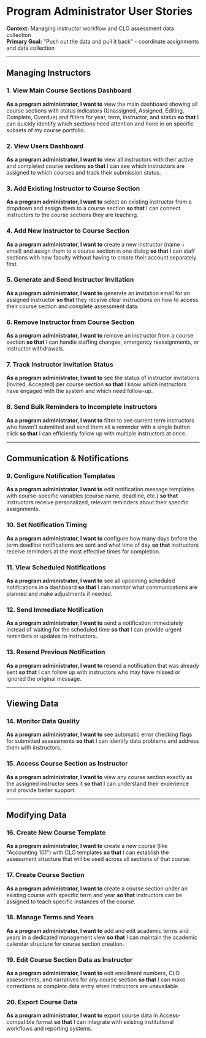 # Program Administrator User Stories

**Context:** Managing instructor workflow and CLO assessment data collection  
**Primary Goal:** "Push out the data and pull it back" - coordinate assignments and data collection

---

## Managing Instructors

### 1. View Main Course Sections Dashboard
**As a program administrator, I want to** view the main dashboard showing all course sections with status indicators (Unassigned, Assigned, Editing, Complete, Overdue) and filters for year, term, instructor, and status **so that** I can quickly identify which sections need attention and hone in on specific subsets of my course portfolio.

### 2. View Users Dashboard  
**As a program administrator, I want to** view all instructors with their active and completed course sections **so that** I can see which instructors are assigned to which courses and track their submission status.

### 3. Add Existing Instructor to Course Section
**As a program administrator, I want to** select an existing instructor from a dropdown and assign them to a course section **so that** I can connect instructors to the course sections they are teaching.

### 4. Add New Instructor to Course Section
**As a program administrator, I want to** create a new instructor (name + email) and assign them to a course section in one dialog **so that** I can staff sections with new faculty without having to create their account separately first.

### 5. Generate and Send Instructor Invitation
**As a program administrator, I want to** generate an invitation email for an assigned instructor **so that** they receive clear instructions on how to access their course section and complete assessment data.

### 6. Remove Instructor from Course Section
**As a program administrator, I want to** remove an instructor from a course section **so that** I can handle staffing changes, emergency reassignments, or instructor withdrawals.

### 7. Track Instructor Invitation Status
**As a program administrator, I want to** see the status of instructor invitations (Invited, Accepted) per course section **so that** I know which instructors have engaged with the system and which need follow-up.

### 8. Send Bulk Reminders to Incomplete Instructors
**As a program administrator, I want to** filter to see current term instructors who haven't submitted and send them all a reminder with a single button click **so that** I can efficiently follow up with multiple instructors at once.

---

## Communication & Notifications

### 9. Configure Notification Templates
**As a program administrator, I want to** edit notification message templates with course-specific variables (course name, deadline, etc.) **so that** instructors receive personalized, relevant reminders about their specific assignments.

### 10. Set Notification Timing
**As a program administrator, I want to** configure how many days before the term deadline notifications are sent and what time of day **so that** instructors receive reminders at the most effective times for completion.

### 11. View Scheduled Notifications
**As a program administrator, I want to** see all upcoming scheduled notifications in a dashboard **so that** I can monitor what communications are planned and make adjustments if needed.

### 12. Send Immediate Notification
**As a program administrator, I want to** send a notification immediately instead of waiting for the scheduled time **so that** I can provide urgent reminders or updates to instructors.

### 13. Resend Previous Notification
**As a program administrator, I want to** resend a notification that was already sent **so that** I can follow up with instructors who may have missed or ignored the original message.

---

## Viewing Data

### 14. Monitor Data Quality
**As a program administrator, I want to** see automatic error checking flags for submitted assessments **so that** I can identify data problems and address them with instructors.

### 15. Access Course Section as Instructor
**As a program administrator, I want to** view any course section exactly as the assigned instructor sees it **so that** I can understand their experience and provide better support.

---

## Modifying Data

### 16. Create New Course Template
**As a program administrator, I want to** create a new course (like "Accounting 101") with CLO templates **so that** I can establish the assessment structure that will be used across all sections of that course.

### 17. Create Course Section
**As a program administrator, I want to** create a course section under an existing course with specific term and year **so that** instructors can be assigned to teach specific instances of the course.

### 18. Manage Terms and Years
**As a program administrator, I want to** add and edit academic terms and years in a dedicated management view **so that** I can maintain the academic calendar structure for course section creation.

### 19. Edit Course Section Data as Instructor
**As a program administrator, I want to** edit enrollment numbers, CLO assessments, and narratives for any course section **so that** I can make corrections or complete data entry when instructors are unavailable.

### 20. Export Course Data
**As a program administrator, I want to** export course data in Access-compatible format **so that** I can integrate with existing institutional workflows and reporting systems.
